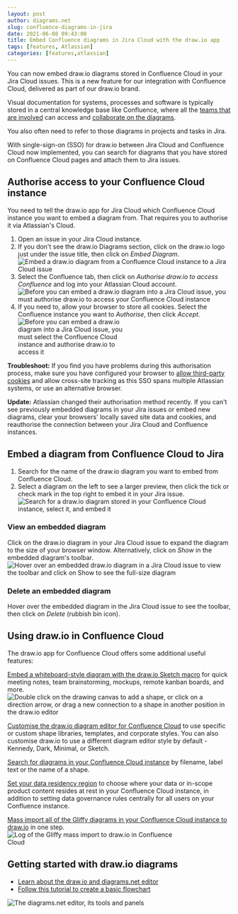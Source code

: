 ```yaml
---
layout: post
author: diagrams.net
slug: confluence-diagrams-in-jira
date: 2021-06-08 09:43:00
title: Embed Confluence diagrams in Jira Cloud with the draw.io app
tags: [features, Atlassian]
categories: [features,atlassian]
---
```


You can now embed draw.io diagrams stored in Confluence Cloud in your Jira Cloud issues. This is a new feature for our integration with Confluence Cloud, delivered as part of our draw.io brand.

Visual documentation for systems, processes and software is typically stored in a central knowledge base like Confluence, where all the [teams that are involved](/blog/team-diagramming.html) can access and [collaborate on the diagrams](/blog/collaborative-editing-confluence-cloud.html). 

You also often need to refer to those diagrams in projects and tasks in Jira.

With single-sign-on (SSO) for draw.io between Jira Cloud and Confluence Cloud now implemented, you can search for diagrams that you have stored on Confluence Cloud pages and attach them to Jira issues. 

## Authorise access to your Confluence Cloud instance

You need to tell the draw.io app for Jira Cloud which Confluence Cloud instance you want to embed a diagram from. That requires you to authorise it via Atlassian's Cloud. 

1. Open an issue in your Jira Cloud instance. 
2. If you don't see the draw.io Diagrams section, click on the draw.io logo just under the issue title, then click on _Embed Diagram_.
<br /><img src="/assets/img/blog/drawio-jira-embed-diagram.png" style="width=100%;max-width:600px;height:auto;" alt="Embed a draw.io diagram from a Confluence Cloud instance to a Jira Cloud issue">
3. Select the Confluence tab, then click on _Authorise draw.io to access Confluence_ and log into your Atlassian Cloud account. 
<br /><img src="/assets/img/blog/drawio-jira-authorise-confluence.png" style="width=100%;max-width:600px;height:auto;" alt="Before you can embed a draw.io diagram into a Jira Cloud issue, you must authorise draw.io to access your Confluence Cloud instance">
4. If you need to, allow your browser to store all cookies. Select the Confluence instance you want to _Authorise_, then click _Accept_.
<br /><img src="/assets/img/blog/drawio-jira-authorise-confluence-instance.png" style="width=100%;max-width:250px;height:auto;" alt="Before you can embed a draw.io diagram into a Jira Cloud issue, you must select the Confluence Cloud instance and authorise draw.io to access it">

**Troubleshoot:** If you find you have problems during this authorisation process, make sure you have configured your browser to [allow third-party cookies](/doc/faq/enable-third-party-cookies.html) and allow cross-site tracking as this SSO spans multiple Atlassian systems, or use an alternative browser.

**Update:** Atlassian changed their authorisation method recently. If you can't see previously embedded diagrams in your Jira issues or embed new diagrams, clear your browsers' locally saved site data and cookies, and reauthorise the connection between your Jira Cloud and Confluence instances.

## Embed a diagram from Confluence Cloud to Jira 

1. Search for the name of the draw.io diagram you want to embed from Confluence Cloud.
2. Select a diagram on the left to see a larger preview, then click the tick or check mark in the top right to embed it in your Jira issue. 
<br /><img src="/assets/img/blog/drawio-jira-search-diagram-confluence.png" style="width=100%;max-width:600px;height:auto;" alt="Search for a draw.io diagram stored in your Confluence Cloud instance, select it, and embed it">

### View an embedded diagram

Click on the draw.io diagram in your Jira Cloud issue to expand the diagram to the size of your browser window. Alternatively, click on _Show_ in the embedded diagram's toolbar.
<br /><img src="/assets/img/blog/drawio-jira-show-diagram.png" style="width=100%;max-width:600px;height:auto;" alt="Hover over an embedded draw.io diagram in a Jira Cloud issue to view the toolbar and click on Show to see the full-size diagram">

### Delete an embedded diagram

Hover over the embedded diagram in the Jira Cloud issue to see the toolbar, then click on _Delete_ (rubbish bin icon).

## Using draw.io in Confluence Cloud

The draw.io app for Confluence Cloud offers some additional useful features:

[Embed a whiteboard-style diagram with the draw.io Sketch macro](/blog/drawio-sketch-macro.html) for quick meeting notes, team brainstorming, mockups, remote kanban boards, and more.
<br /><img src="/assets/img/blog/sketch-ui-add-shapes.gif" style="width=100%;max-width:500px;height:auto;" alt="Double click on the drawing canvas to add a shape, or click on a direction arrow, or drag a new connection to a shape in another position in the draw.io editor">

[Customise the draw.io diagram editor for Confluence Cloud](/doc/faq/drawio-confluence-cloud.html) to use specific or custom shape libraries, templates, and corporate styles. You can also customise draw.io to use a different diagram editor style by default - Kennedy, Dark, Minimal, or Sketch.

[Search for diagrams in your Confluence Cloud instance](/blog/confluence-diagram-search.html) by filename, label text or the name of a shape.

[Set your data residency region](/blog/data-governance-lockdown.html) to choose where your data or in-scope product content resides at rest in your Confluence Cloud instance, in addition to setting data governance rules centrally for all users on your Confluence instance.

[Mass import all of the Gliffy diagrams in your Confluence Cloud instance to draw.io](/doc/faq/mass-import-gliffy-confluence-cloud.html) in one step.
<br /><img src="/assets/img/blog/confluence-cloud-gliffy-import-log.png" style="width=100%;max-width:400px;height:auto;" alt="Log of the Gliffy mass import to draw.io in Confluence Cloud">

## Getting started with draw.io diagrams

* [Learn about the draw.io and diagrams.net editor](/doc/getting-started-editor.html)
* [Follow this tutorial to create a basic flowchart](/doc/getting-started-basic-flow-chart.html)

<img src="/assets/img/blog/interface-introduction.png" style="max-width:100%;height:auto;" alt="The diagrams.net editor, its tools and panels">
